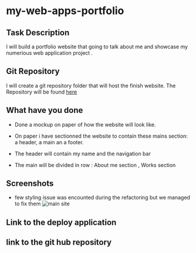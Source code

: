 # my-web-apps-portfolio

## Task Description

I will build a portfolio website that going to talk about me and showcase my numerious web application project .

## Git Repository

I will create a git repository folder that will host the finish website. The Repository will be found [here](https://github.com/pfansi/my-web-apps-portfolio)

## What have you done

- Done a mockup on paper of how the website will look like.

* On paper i have sectionned the website to contain these mains section: a header, a main an a footer.

* The header will contain my name and the navigation bar

* The main will be divided in row : About me section , Works section

## Screenshots

- few styling issue was encounted during the refactoring but we managed to fix them ![main site](./assets/images/main-site.jpg)

## Link to the deploy application

## link to the git hub repository
